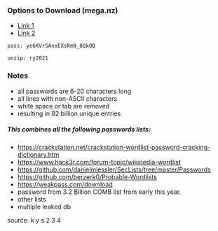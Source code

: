 ### Options to Download (mega.nz)

- [Link 1](https://mega.nz/folder/aUEWFL7B#ikLMpByYfGehSoxXDEDSrA)
- [Link 2](https://mega.nz/folder/Ip4iBDwT#RtYn83ar3IN1a8_dmR4A_g)

```
pass: ye6KVrSAnxEXsRm9_8QkQQ

unzip: ry2021
```

### Notes
- all passwords are 6-20 characters long
- all lines with non-ASCII characters
- white space or tab are removed
- resulting in 82 billion unique entries

##### This combines all the following passwords lists:

- https://crackstation.net/crackstation-wordlist-password-cracking-dictionary.htm
- https://www.hack3r.com/forum-topic/wikipedia-wordlist
- https://github.com/danielmiessler/SecLists/tree/master/Passwords
- https://github.com/berzerk0/Probable-Wordlists
- https://weakpass.com/download
- password from 3.2 Billion COMB list from early this year.
- other lists
- multiple leaked db





source: k y s 2 3 4
